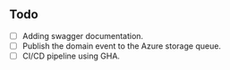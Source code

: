 ## Todo

- [ ] Adding swagger documentation.
- [ ] Publish the domain event to the Azure storage queue.
- [ ] CI/CD pipeline using GHA.